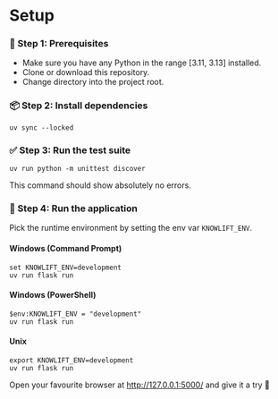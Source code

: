 # Setup

### 🔧 Step 1: Prerequisites
+ Make sure you have any Python in the range [3.11, 3.13] installed.
+ Clone or download this repository.
+ Change directory into the project root.

### 📦 Step 2: Install dependencies
```
uv sync --locked
```

### ✅ Step 3: Run the test suite
```
uv run python -m unittest discover
```
This command should show absolutely no errors.

### 🚀 Step 4: Run the application
Pick the runtime environment by setting the env var `KNOWLIFT_ENV`.

#### Windows (Command Prompt)
```
set KNOWLIFT_ENV=development
uv run flask run
```

#### Windows (PowerShell)
```
$env:KNOWLIFT_ENV = "development"
uv run flask run
```

#### Unix
```
export KNOWLIFT_ENV=development
uv run flask run
```

Open your favourite browser at http://127.0.0.1:5000/ and give it a try 🎉

